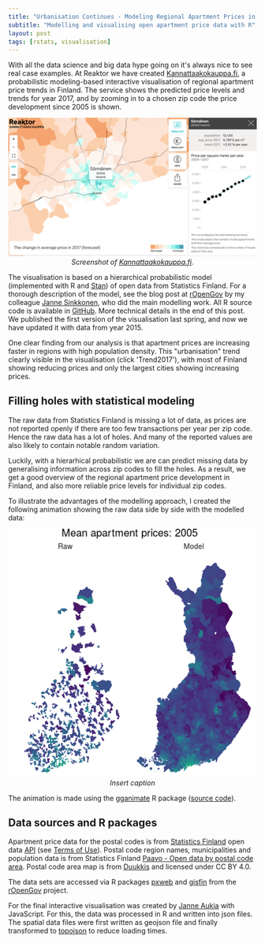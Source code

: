 ```yaml
---
title: "Urbanisation Continues - Modeling Regional Apartment Prices in Finland"
subtitle: "Modelling and visualising open apartment price data with R"
layout: post
tags: [rstats, visualisation]
---
```


With all the data science and big data hype going on it's always nice to see real case examples. At Reaktor we have created [Kannattaakokauppa.fi](http://kannattaakokauppa.fi/#/en/), a probabilistic modeling-based interactive visualisation of regional apartment price trends in Finland. The service shows the predicted price levels and trends for year 2017, and by zooming in to a chosen zip code the price development since 2005 is shown. 

<center>
<img src="/blog/figs/2016-03-08-apartment-price-model/kk_2017.png" alt="None" width="600">

<br>
<em>Screenshot of <a href="http://kannattaakokauppa.fi/#/en/">Kannattaakokauppa.fi</a>.</em>
</center>

The visualisation is based on a hierarchical probabilistic model (implemented with R and [Stan](http://ouzor.github.io/blog/2016/02/09/probabilistic-programming.html)) of open data from Statistics Finland. For a thorough description of the model, see the blog post at [rOpenGov](http://ropengov.github.io/r/2015/06/11/apartment-prices/) by my colleague [Janne Sinkkonen](https://twitter.com/euxoa), who did the main modelling work. All R source code is available in [GitHub](https://github.com/reaktor/Neliohinnat). More technical details in the end of this post. We published the first version of the visualisation last spring, and now we have updated it with data from year 2015. 

One clear finding from our analysis is that apartment prices are increasing faster in regions with high population density. This "urbanisation" trend clearly visible in the visualisation (click 'Trend2017'), with most of Finland showing reducing prices and only the largest cities showing increasing prices.


## Filling holes with statistical modeling 

The raw data from Statistics Finland is missing a lot of data, as prices are not reported openly if there are too few transactions per year per zip code. Hence the raw data has a lot of holes. And many of the reported values are also likely to contain notable random variation.

Luckily, with a hierarhical probabilistic we are can predict missing data by generalising information across zip codes to fill the holes. As a result, we get a good overview of the regional apartment price development in Finland, and also more reliable price levels for individual zip codes. 

To illustrate the advantages of the modelling approach, I created the following animation showing the raw data side by side with the modelled data:

<center>
<img src="/blog/figs/2016-03-08-apartment-price-model/model_vs_raw_log.gif" alt="None" width="600">

<br>
<em>Insert caption</em>
</center>

The animation is made using the [gganimate](https://github.com/dgrtwo/gganimate) R package ([source code]([here](https://github.com/reaktor/Neliohinnat/blob/master/source_2016/model_visualisations.R)
)). 



## Data sources and R packages

Apartment price data for the postal codes is from [Statistics Finland][statfi] open data [API][statfi-api] (see [Terms of Use][statfi-terms]). 
Postal code region names, municipalities and population data is from Statistics Finland [Paavo - Open data by postal code area][paavo]. Postal code area map is from [Duukkis] and licensed under CC BY 4.0.

The data sets are accessed via R packages [pxweb] and [gisfin] from the [rOpenGov] project. 

For the final interactive visualisation was created by [Janne Aukia](https://twitter.com/jaukia) with JavaScript. For this, the data was processed in R and written into json files. The spatial data files were first written as geojson file and finally transformed to [topojson](https://github.com/mbostock/topojson) to reduce loading times.

[statfi]: http://tilastokeskus.fi/meta/til/ashi.html
[statfi-api]: http://www.stat.fi/org/avoindata/api.html
[statfi-terms]: http://tilastokeskus.fi/org/lainsaadanto/yleiset_kayttoehdot_en.html
[paavo]: http://www.tilastokeskus.fi/tup/paavo/index_en.html
[pxweb]: https://github.com/ropengov/pxweb
[rOpenGov]: http://ropengov.github.io/
[gisfin]: https://github.com/ropengov/gisfin
[Duukkis]: http://www.palomaki.info/apps/pnro/


